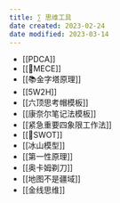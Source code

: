 ```yaml
---
title: ∑ 思维工具
date created: 2023-02-24
date modified: 2023-03-14
---
```

- [[PDCA]]
- [[🔡MECE]]
- [[📚金字塔原理]]
- [[5W2H]]
- [[六顶思考帽模板]]
- [[康奈尔笔记法模板]]
- [[紧急重要四象限工作法]]
- [[🔡SWOT]]
- [[冰山模型]]
- [[第一性原理]]
- [[奥卡姆剃刀]]
- [[地图不是疆域]]
- [[金线思维]]
